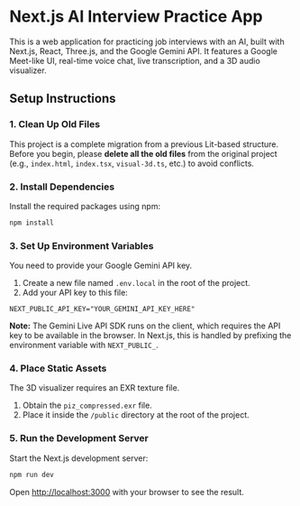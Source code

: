 # Next.js AI Interview Practice App

This is a web application for practicing job interviews with an AI, built with Next.js, React, Three.js, and the Google Gemini API. It features a Google Meet-like UI, real-time voice chat, live transcription, and a 3D audio visualizer.

## Setup Instructions

### 1. Clean Up Old Files

This project is a complete migration from a previous Lit-based structure. Before you begin, please **delete all the old files** from the original project (e.g., `index.html`, `index.tsx`, `visual-3d.ts`, etc.) to avoid conflicts.

### 2. Install Dependencies

Install the required packages using npm:

```bash
npm install
```

### 3. Set Up Environment Variables

You need to provide your Google Gemini API key.

1.  Create a new file named `.env.local` in the root of the project.
2.  Add your API key to this file:

```
NEXT_PUBLIC_API_KEY="YOUR_GEMINI_API_KEY_HERE"
```

**Note:** The Gemini Live API SDK runs on the client, which requires the API key to be available in the browser. In Next.js, this is handled by prefixing the environment variable with `NEXT_PUBLIC_`.

### 4. Place Static Assets

The 3D visualizer requires an EXR texture file.

1.  Obtain the `piz_compressed.exr` file.
2.  Place it inside the `/public` directory at the root of the project.

### 5. Run the Development Server

Start the Next.js development server:

```bash
npm run dev
```

Open [http://localhost:3000](http://localhost:3000) with your browser to see the result.
